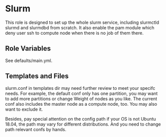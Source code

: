 Slurm
=========

This role is designed to set up the whole slurm service, including slurmctld slurmd and slurmdbd from scratch. It also enable the pam module which deny user ssh to compute node when there is no job of them there.

Role Variables
--------------

See defaults/main.yml. 

Templates and Files
--------------
slurm.conf in templates dir may need further review to meet your specifc needs. For example, the default conf only has one partition, you may want to add more partitions or change Weight of nodes as you like. The current conf also includes the master node as a compute node, too. You may also want to exclude it. 

Besides, pay special attention on the config path if your OS is not Ubuntu 18.04, the path may vary for different distributions. And you need to change path relevant confs by hands.